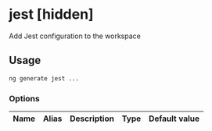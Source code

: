 # jest [hidden]

Add Jest configuration to the workspace

## Usage

```bash
ng generate jest ...

```

### Options

| Name | Alias | Description | Type | Default value |
| ---- | ----- | ----------- | ---- | ------------- |

